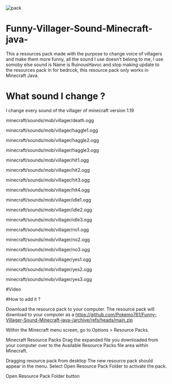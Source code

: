 ![pack](https://user-images.githubusercontent.com/53906882/175797814-3a927f7f-7f06-4a18-a755-f81cd3d25772.png)
# Funny-Villager-Sound-Minecraft-java-
This a resources pack made with the purpose to change voice of villagers and make them more funny, all the sound I use doesn't belong to me, I use 
somoby else sound is Name is RuinousHavoc and stop making update to the resources pack in for bedrcok, this resource pack only works in Minecraft Java.






# What sound I change ?
I change every sound of the villager of minecraft version 1.19  


minecraft/sounds/mob/villager/death.ogg 

minecraft/sounds/mob/villager/haggle1.ogg

minecraft/sounds/mob/villager/haggle2.ogg

minecraft/sounds/mob/villager/haggle3.ogg

minecraft/sounds/mob/villager/hit1.ogg

minecraft/sounds/mob/villager/hit2.ogg

minecraft/sounds/mob/villager/hit3.ogg

minecraft/sounds/mob/villager/hit4.ogg

minecraft/sounds/mob/villager/idle1.ogg

minecraft/sounds/mob/villager/idle2.ogg

minecraft/sounds/mob/villager/idle3.ogg

minecraft/sounds/mob/villager/no1.ogg

minecraft/sounds/mob/villager/no2.ogg

minecraft/sounds/mob/villager/no3.ogg

minecraft/sounds/mob/villager/yes1.ogg

minecraft/sounds/mob/villager/yes2.ogg

minecraft/sounds/mob/villager/yes3.ogg


#Video




#How to add it ?


Download the resource pack to your computer. The resource pack will download to your computer as a https://github.com/Pokemo761/Funny-Villager-Sound-Minecraft-java-/archive/refs/heads/main.zip 

Within the Minecraft menu screen, go to Options > Resource Packs.

Minecraft Resource Packs
Drag the expanded file you downloaded from your computer over to the Available Resource Packs file area within Minecraft.

Dragging resource pack from desktop
The new resource pack should appear in the menu. Select Open Resource Pack Folder to activate the pack.

Open Resource Pack Folder button








